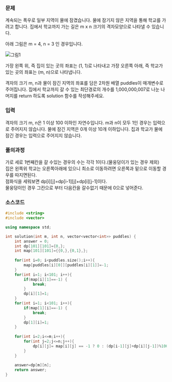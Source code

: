 ### 문제
계속되는 폭우로 일부 지역이 물에 잠겼습니다. 물에 잠기지 않은 지역을 통해 학교를 가려고 합니다. 집에서 학교까지 가는 길은 m x n 크기의 격자모양으로 나타낼 수 있습니다.

아래 그림은 m = 4, n = 3 인 경우입니다.

![그림1](https://grepp-programmers.s3.amazonaws.com/files/ybm/056f54e618/f167a3bc-e140-4fa8-a8f8-326a99e0f567.png)


가장 왼쪽 위, 즉 집이 있는 곳의 좌표는 (1, 1)로 나타내고 가장 오른쪽 아래, 즉 학교가 있는 곳의 좌표는 (m, n)으로 나타냅니다.

격자의 크기 m, n과 물이 잠긴 지역의 좌표를 담은 2차원 배열 puddles이 매개변수로 주어집니다. 집에서 학교까지 갈 수 있는 최단경로의 개수를 1,000,000,007로 나눈 나머지를 return 하도록 solution 함수를 작성해주세요.



### 입력
격자의 크기 m, n은 1 이상 100 이하인 자연수입니다.
m과 n이 모두 1인 경우는 입력으로 주어지지 않습니다.
물에 잠긴 지역은 0개 이상 10개 이하입니다.
집과 학교가 물에 잠긴 경우는 입력으로 주어지지 않습니다.


### 풀의과정  
가로 세로 1번째칸을 갈 수있는 경우의 수는 각각 1이다.(물웅덩이가 있는 경우 제외)  
집은 왼쪽위 학교는 오른쪽아래에 있으니 최소로 이동하려면 오른쪽과 밑으로 이동할 경우를 따지면된다.  
점화식을 세워보면 dp[i][j]=dp[i-1][j]+dp[i][j-1]이다.  
물웅덩이인 경우 그칸으로 부터 다음칸을 갈수없기 때문에 0으로 넣어준다.

### 소스코드

``` c++
#include <string>
#include <vector>

using namespace std;

int solution(int m, int n, vector<vector<int>> puddles) {
    int answer = 0;
    int dp[101][101]={0,};
    int map[101][101]={{0,},{0,1},};
    
    for(int i=0; i<puddles.size();i++){
        map[puddles[i][0]][puddles[i][1]]=-1;
    }
    for(int i=1; i<101; i++){
        if(map[i][1]==-1) {
            break;
        }
        dp[i][1]=1;
    }
    for(int i=1; i<101; i++){
        if(map[1][i]==-1) {
            break;
        }
        dp[1][i]=1;
    }
    
    for(int i=2;i<=m;i++){
        for(int j=2;j<=n;j++){
            dp[i][j]= map[i][j] == -1 ? 0 : (dp[i-1][j]+dp[i][j-1])%1000000007;
        }
    }
    
    answer=dp[m][n];
    return answer;
}
```
